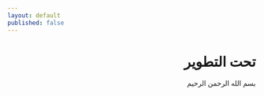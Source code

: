```yaml
---
layout: default
published: false
---
```


<div markdown="1" dir="rtl">

# [](#header-1)تحت التطوير

بسم الله الرحمن الرحيم



</div>
